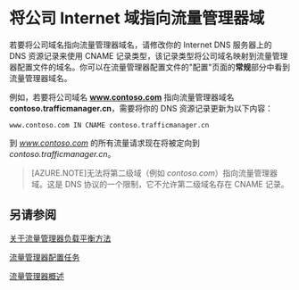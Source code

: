 <properties
   pageTitle="将公司 Internet 域指向流量管理器域"
   description="本文将帮助你将公司域名指向流量管理器域名。"
   services="traffic-manager"
   documentationCenter=""
   authors="cherylmc"
   manager="adinah"
   editor="tysonn" />
<tags ms.service="traffic-manager"
    ms.date="02/27/2015"
    wacn.date="04/15/2015"
    />

# 将公司 Internet 域指向流量管理器域

若要将公司域名指向流量管理器域名，请修改你的 Internet DNS 服务器上的 DNS 资源记录来使用 CNAME 记录类型，该记录类型将公司域名映射到流量管理器配置文件的域名。你可以在流量管理器配置文件的"配置"页面的**常规**部分中看到流量管理器域名。

例如，若要将公司域名 **www.contoso.com** 指向流量管理器域名 **contoso.trafficmanager.cn**，需要将你的 DNS 资源记录更新为以下内容：

    www.contoso.com IN CNAME contoso.trafficmanager.cn 

到  *www.contoso.com* 的所有流量请求现在将被定向到  *contoso.trafficmanager.cn*。

>[AZURE.NOTE]无法将第二级域（例如  *contoso.com*）指向流量管理器域。这是 DNS 协议的一个限制，它不允许第二级域名存在 CNAME 记录。

## 另请参阅

[关于流量管理器负载平衡方法](/documentation/articles/traffic-manager-load-balancing-methods)

[流量管理器配置任务](https://msdn.microsoft.com/zh-CN/library/azure/hh744830.aspx)

[流量管理器概述](/documentation/articles/traffic-manager-overview)

<!--HONumber=50-->